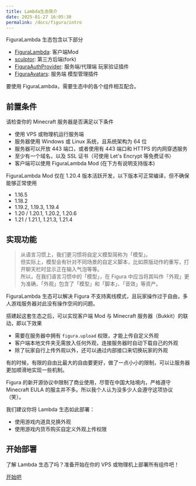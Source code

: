 ```yaml
---
title: Lambda生态简介
date: 2025-01-27 16:05:30
permalink: /docs/figura/intro
---
```


FiguraLambda 生态包含以下部分
+ [FiguraLambda](https://github.com/MrXiaoM/FiguraLambda): 客户端Mod
+ [sculptor](https://github.com/MrXiaoM/sculptor): 第三方后端(fork)
+ [FiguraAuthProvider](https://github.com/MrXiaoM/FiguraAuthProvider): 服务端/代理端 玩家验证插件
+ [FiguraAvatars](https://github.com/MrXiaoM/FiguraAvatars): 服务端 模型管理插件

要使用 FiguraLambda，需要生态中的各个组件相互配合。

## 前置条件

请检查你的 Minecraft 服务器是否满足以下条件
+ 使用 VPS 或物理机运行服务端
+ 服务器使用 Windows 或 Linux 系统，且系统架构为 64 位
+ 服务器可以开放 443 端口，或者使用有 443 端口和 HTTPS 的内网穿透服务
+ 至少有一个域名，以及 SSL 证书（可使用 Let's Encrypt 等免费证书）
+ 客户端可以使用 FiguraLambda Mod (在下方有说明支持版本)

FiguraLambda Mod 仅在 1.20.4 版本活跃开发，以下版本可正常编译，但不确保能够正常使用
+ 1.16.5
+ 1.18.2
+ 1.19.2, 1.19.3, 1.19.4
+ 1.20 / 1.20.1, 1.20.2, 1.20.6
+ 1.21 / 1.21.1, 1.21.3, 1.21.4

## 实现功能

> 从语言习惯上，我们更习惯将自定义模型简称为「模型」。  
> 但实际上，模型会有针对不同场景的自定义脚本，比如原版动作的重写，打开聊天栏时显示正在输入气泡等等。  
> 所以，在我们语言习惯中的「模型」，在 Figura 中应当将其叫作「外观」更为准确，「外观」包含了「模型」和「脚本」、「音效」等资产。

FiguraLambda 生态可以解决 Figura 不支持离线模式，且玩家操作过于自由，多人游戏服务器对此没有操作空间的问题。

搭建起这套生态之后，可以实现客户端 Mod 与 Minecraft 服务器（Bukkit）的联动，即以下效果
+ 需要在服务器中拥有 `figura.upload` 权限，才能上传自定义外观
+ 客户端本地文件夹无需放入任何外观，连接服务器时自动下载自己的外观
+ 除了玩家自行上传外观以外，还可以通过内部接口来切换玩家的外观

有的时候，有限的自由比最大的自由要更好，做了一点小小的限制，可以让服务器更加顺滑地实现一些机制。

Figura 的新开源协议中限制了商业使用，尽管在中国大陆境内，严格遵守 Minecraft EULA 的服主并不多。所以我个人认为没多少人会遵守这项协议（笑）。

我们建议你将 Lambda 生态如此部署：
+ 使用游戏内道具兑换外观
+ 使用游戏内货币购买自定义外观上传权限

## 开始部署

了解 Lambda 生态了吗？准备开始在你的 VPS 或物理机上部署所有组件吧！

[开始吧](/docs/figura/install/)
